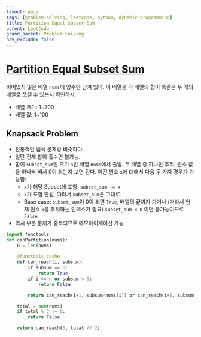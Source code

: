 ```yaml
---
layout: page
tags: [problem-solving, leetcode, python, dynamic-programming]
title: Partition Equal Subset Sum
parent: LeetCode
grand_parent: Problem Solving
nav_exclude: false
---
```


# [Partition Equal Subset Sum](https://leetcode.com/problems/partition-equal-subset-sum/)

 비어있지 않은 배열 `nums`에 양수만 담겨 있다. 이 배열을 각 배열의
 합이 똑같은 두 개의 배열로 쪼갤 수 있는지 확인하자.

 - 배열 크기: 1~200
 - 배열 값: 1~100


## Knapsack Problem
 - 전통적인 냅색 문제랑 비슷하다.
 - 일단 전체 합이 홀수면 불가능.
 - 합이 `subset_sum`인 크기 `n`인 배열 `nums`에서 출발. 두 배열 중
   하나만 추적. 원소 값을 하나씩 빼서 0이 되는지 보면 된다. 어떤 원소
   `x`에 대해서 다음 두 가지 경우가 가능함:
   - `x`가 해당 Subset에 포함: `subset_sum -= x`
   - `x`가 포함 안됨, 따라서 `subset_sum`은 그대로.
   - Base case: `subset_sum`이 0이 되면 `True`, 배열의 끝까지 가거나
     (따라서 현재 원소 `x`를 추적하는 인덱스가 필요) `subset_sum < 0`
     이면 불가능이므로 `False`
 - 역시 부분 문제가 중복되므로 메모아이제이션 가능

```python
import functools
def canPartition(nums):
    n = len(nums)

    @functools.cache
    def can_reach(i, subsum):
        if subsum == 0:
            return True
        if i == n or subsum < 0:
            return False

        return can_reach(i+1, subsum-nums[i]) or can_reach(i+1, subsum)

    total = sum(nums)
    if total % 2 != 0:
        return False

    return can_reach(0, total // 2)
```
